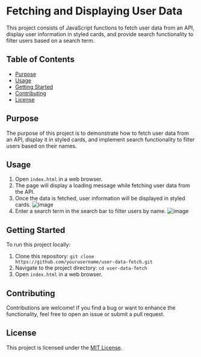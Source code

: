 # Fetching and Displaying User Data

This project consists of JavaScript functions to fetch user data from an API, display user information in styled cards, and provide search functionality to filter users based on a search term.

## Table of Contents

- [Purpose](#purpose)
- [Usage](#usage)
- [Getting Started](#getting-started)
- [Contributing](#contributing)
- [License](#license)

## Purpose

The purpose of this project is to demonstrate how to fetch user data from an API, display it in styled cards, and implement search functionality to filter users based on their names.

## Usage

1. Open `index.html` in a web browser.
2. The page will display a loading message while fetching user data from the API.
3. Once the data is fetched, user information will be displayed in styled cards.
![image](https://github.com/IvannaY-1/fetching-users-syartrer-code/assets/140416055/69048f11-4561-44c3-ab7f-c01677a595bf)
5. Enter a search term in the search bar to filter users by name.
![image](https://github.com/IvannaY-1/fetching-users-syartrer-code/assets/140416055/3159c24a-04ed-4b51-b9e8-275e80521bb8)


## Getting Started

To run this project locally:

1. Clone this repository: `git clone https://github.com/yourusername/user-data-fetch.git`
2. Navigate to the project directory: `cd user-data-fetch`
3. Open `index.html` in a web browser.

## Contributing

Contributions are welcome! If you find a bug or want to enhance the functionality, feel free to open an issue or submit a pull request.

## License

This project is licensed under the [MIT License](LICENSE).
